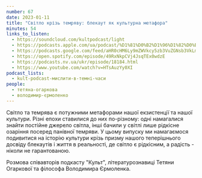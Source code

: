 ```yaml
---
number: 67
date: 2023-01-11
title: "Світло крізь темряву: блекаут як культурна метафора"
minutes: 54
links_to_listen:
  - https://soundcloud.com/kultpodcast/light
  - https://podcasts.apple.com/ua/podcast/%D1%81%D0%B2%D1%96%D1%82%D0%BB%D0%BE-%D0%BA%D1%80%D1%96%D0%B7%D1%8C-%D1%82%D0%B5%D0%BC%D1%80%D1%8F%D0%B2%D1%83-%D0%B1%D0%BB%D0%B5%D0%BA%D0%B0%D1%83%D1%82-%D1%8F%D0%BA-%D0%BA%D1%83%D0%BB%D1%8C%D1%82%D1%83%D1%80%D0%BD%D0%B0-%D0%BC%D0%B5%D1%82%D0%B0%D1%84%D0%BE%D1%80%D0%B0/id1581339249?i=1000593813945
  - https://podcasts.google.com/feed/aHR0cHM6Ly9mZWVkcy5zb3VuZGNsb3VkLmNvbS91c2Vycy9zb3VuZGNsb3VkOnVzZXJzOjg5MjM3MjAyNy9zb3VuZHMucnNz/episode/dGFnOnNvdW5kY2xvdWQsMjAxMDp0cmFja3MvMTQyMTY4Mzk4NA?sa=X&ved=0CA0QkfYCahcKEwiw1KeW4cf8AhUAAAAAHQAAAAAQAQ
  - https://open.spotify.com/episode/49RxNkpCVj4JsqTEx0wdzE
  - https://podcasts.nv.ua/ukr/episode/18184.html
  - https://www.youtube.com/watch?v=HTsAuzYy0XI
podcast_lists:
  - kult-podcast-мислити-в-темні-часи
people:
  - тетяна-огаркова
  - володимир-єрмоленко
---
```


Світло та темрява є потужними метафорами нашої екзистенції та нашої культури.
Різні епохи ставилися до них по-різному: одні намагалися знайти постійне
джерело світла, інші бачили у світлі лише рідкісне озаріння посеред панівної
темряви. У цьому випуску ми намагаємося подивитися на історію культури крізь
призму нашого теперішнього досвіду блекаутів і життя в реальності, де світло є
рідкісним, а радість - ніколи не гарантованою.

Розмова співавторів подкасту "Культ", літературознавиці Тетяни Огаркової та філософа Володимира Єрмоленка.
